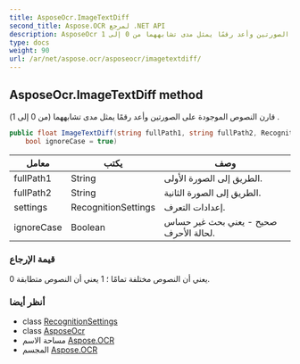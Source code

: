 ```yaml
---
title: AsposeOcr.ImageTextDiff
second_title: Aspose.OCR لمرجع .NET API
description: AsposeOcr طريقة. قارن النصوص الموجودة على الصورتين وأعد رقمًا يمثل مدى تشابههما من 0 إلى 1 .
type: docs
weight: 90
url: /ar/net/aspose.ocr/asposeocr/imagetextdiff/
---
```

## AsposeOcr.ImageTextDiff method

قارن النصوص الموجودة على الصورتين وأعد رقمًا يمثل مدى تشابههما (من 0 إلى 1) .

```csharp
public float ImageTextDiff(string fullPath1, string fullPath2, RecognitionSettings settings = null, 
    bool ignoreCase = true)
```

| معامل | يكتب | وصف |
| --- | --- | --- |
| fullPath1 | String | الطريق إلى الصورة الأولى. |
| fullPath2 | String | الطريق إلى الصورة الثانية. |
| settings | RecognitionSettings | إعدادات التعرف. |
| ignoreCase | Boolean | صحيح - يعني بحث غير حساس لحالة الأحرف. |

### قيمة الإرجاع

0 يعني أن النصوص مختلفة تمامًا ؛ 1 يعني أن النصوص متطابقة.

### أنظر أيضا

* class [RecognitionSettings](../../recognitionsettings/)
* class [AsposeOcr](../)
* مساحة الاسم [Aspose.OCR](../../asposeocr/)
* المجسم [Aspose.OCR](../../../)


